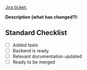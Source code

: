 [Jira ticket: ](https://myJIRA/browse/XX)

**Description (what has changed?):**

## Standard Checklist

- [ ] Added tests
- [ ] Backend is ready
- [ ] Relevant documentation updated
- [ ] Ready to be merged
